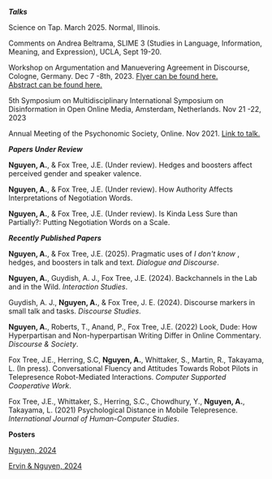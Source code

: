 _**Talks**_

Science on Tap. March 2025. Normal, Illinois.

Comments on Andrea Beltrama, SLIME 3 (Studies in Language, Information, Meaning, and Expression), UCLA, Sept 19-20.

Workshop on Argumentation and Manuevering Agreement in Discourse, Cologne, Germany. Dec 7 -8th, 2023. 
[Flyer can be found here.](assets/Workshop_Argumentation_Poster.pdf)  
[Abstract can be found here.](assets/Workshop_argumentation_agreement_abstract.pdf)


5th Symposium on Multidisciplinary International Symposium on Disinformation in Open Online Media, Amsterdam, Netherlands. Nov 21 -22, 2023

Annual Meeting of the Psychonomic Society, Online. Nov 2021. [Link to talk.](https://drive.google.com/file/d/1XtzG1wKH36Q_HHBLLSPU6nO4L7C39zsR/view?usp=sharing)









_**Papers Under Review**_

**Nguyen, A.**, & Fox Tree, J.E. (Under review).  Hedges and boosters affect perceived gender and speaker valence.


**Nguyen, A.**, & Fox Tree, J.E. (Under review). How Authority Affects Interpretations of Negotiation Words.


**Nguyen, A.**, & Fox Tree, J.E. (Under review).  Is Kinda Less Sure than Partially?: Putting Negotiation Words on a Scale.








_**Recently Published Papers**_

**Nguyen, A.**, & Fox Tree, J.E. (2025). Pragmatic uses of _I don't know_ , hedges, and boosters in talk and text. _Dialogue and Discourse_.

**Nguyen, A.**, Guydish, A. J., Fox Tree, J.E. (2024). Backchannels in the Lab and in the Wild. _Interaction Studies_.

Guydish, A. J., **Nguyen, A.**, & Fox Tree, J. E. (2024). Discourse markers in small talk and tasks. _Discourse Studies_.

**Nguyen, A.**, Roberts, T., Anand, P., Fox Tree, J.E. (2022) Look, Dude: How Hyperpartisan and Non-hyperpartisan Writing Differ in Online Commentary. _Discourse & Society_.

Fox Tree, J.E., Herring, S.C, **Nguyen, A.**, Whittaker, S., Martin, R., Takayama, L. (In press). Conversational Fluency and Attitudes Towards Robot Pilots in Telepresence Robot-Mediated Interactions. _Computer Supported Cooperative Work_.

Fox Tree, J.E., Whittaker, S., Herring, S.C., Chowdhury, Y., **Nguyen, A.**, Takayama, L. (2021) Psychological Distance in Mobile Telepresence. _International Journal of Human-Computer Studies_.






**Posters**

[Nguyen, 2024](assets/Nguyen2024.pdf) 


[Ervin & Nguyen, 2024](assets/ErvinNguyen2024.pdf)
